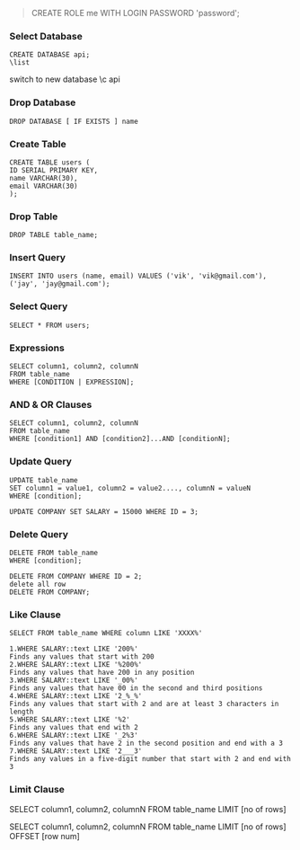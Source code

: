 
>CREATE ROLE me WITH LOGIN PASSWORD 'password';

### Select Database
    CREATE DATABASE api;
    \list
switch to new database
    \c api

### Drop Database
    DROP DATABASE [ IF EXISTS ] name
### Create Table
    CREATE TABLE users (
    ID SERIAL PRIMARY KEY,
    name VARCHAR(30),
    email VARCHAR(30)
    );
### Drop Table
    DROP TABLE table_name;
### Insert Query
    INSERT INTO users (name, email) VALUES ('vik', 'vik@gmail.com'), ('jay', 'jay@gmail.com');
### Select Query
    SELECT * FROM users;
### Expressions
    SELECT column1, column2, columnN
    FROM table_name
    WHERE [CONDITION | EXPRESSION];
### AND & OR Clauses
    SELECT column1, column2, columnN
    FROM table_name
    WHERE [condition1] AND [condition2]...AND [conditionN];
### Update Query
    UPDATE table_name
    SET column1 = value1, column2 = value2...., columnN = valueN
    WHERE [condition];

    UPDATE COMPANY SET SALARY = 15000 WHERE ID = 3;
### Delete Query
    DELETE FROM table_name
    WHERE [condition];

    DELETE FROM COMPANY WHERE ID = 2;
    delete all row
    DELETE FROM COMPANY;

### Like Clause
    SELECT FROM table_name WHERE column LIKE 'XXXX%'

    1.WHERE SALARY::text LIKE '200%'
    Finds any values that start with 200
    2.WHERE SALARY::text LIKE '%200%'
    Finds any values that have 200 in any position
    3.WHERE SALARY::text LIKE '_00%'
    Finds any values that have 00 in the second and third positions
    4.WHERE SALARY::text LIKE '2_%_%'
    Finds any values that start with 2 and are at least 3 characters in length
    5.WHERE SALARY::text LIKE '%2'
    Finds any values that end with 2
    6.WHERE SALARY::text LIKE '_2%3'
    Finds any values that have 2 in the second position and end with a 3
    7.WHERE SALARY::text LIKE '2___3'
    Finds any values in a five-digit number that start with 2 and end with 3

### Limit Clause
SELECT column1, column2, columnN FROM table_name LIMIT [no of rows]

SELECT column1, column2, columnN FROM table_name LIMIT [no of rows] OFFSET [row num]
